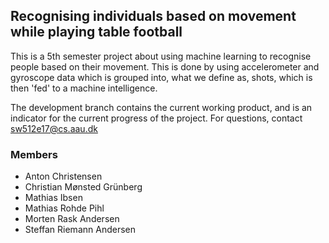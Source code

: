 ﻿## Recognising individuals based on movement while playing table football
This is a 5th semester project about using machine learning to recognise people based on their movement. This is done by using accelerometer and gyroscope data which is grouped into, what 
we define as, shots, which is then 'fed' to a machine intelligence. 

The development branch contains the current working product, and is an indicator for the current progress of the project. 
For questions, contact sw512e17@cs.aau.dk

### Members
 - Anton Christensen
 - Christian Mønsted Grünberg
 - Mathias Ibsen
 - Mathias Rohde Pihl
 - Morten Rask Andersen
 - Steffan Riemann Andersen
